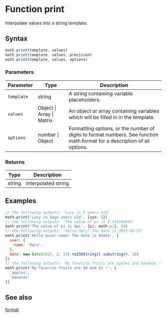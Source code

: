 <!-- Note: This file is automatically generated from source code comments. Changes made in this file will be overridden. -->
# Function print
Interpolate values into a string template.
## Syntax
```js
math.print(template, values)
math.print(template, values, precision)
math.print(template, values, options)
```
### Parameters
Parameter | Type | Description
--------- | ---- | -----------
`template` | string | A string containing variable placeholders.
`values` | Object &#124; Array &#124; Matrix | An object or array containing variables which will be filled in in the template.
`options` | number &#124; Object | Formatting options, or the number of digits to format numbers. See function math.format for a description of all options.
### Returns
Type | Description
---- | -----------
string | Interpolated string
## Examples
```js
// the following outputs: 'Lucy is 5 years old'
math.print('Lucy is $age years old', {age: 5})
// the following outputs: 'The value of pi is 3.141592654'
math.print('The value of pi is $pi', {pi: math.pi}, 10)
// the following outputs: 'hello Mary! The date is 2013-03-23'
math.print('Hello $user.name! The date is $date', {
  user: {
    name: 'Mary',
  },
  date: new Date(2013, 2, 23).toISOString().substring(0, 10)
})
// the following outputs: 'My favorite fruits are apples and bananas !'
math.print('My favorite fruits are $0 and $1 !', [
  'apples',
  'bananas'
])
```
## See also
[format](format.md)
